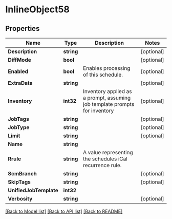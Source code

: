 # InlineObject58

## Properties

Name | Type | Description | Notes
------------ | ------------- | ------------- | -------------
**Description** | **string** |  | [optional] 
**DiffMode** | **bool** |  | [optional] 
**Enabled** | **bool** | Enables processing of this schedule. | [optional] 
**ExtraData** | **string** |  | [optional] 
**Inventory** | **int32** | Inventory applied as a prompt, assuming job template prompts for inventory | [optional] 
**JobTags** | **string** |  | [optional] 
**JobType** | **string** |  | [optional] 
**Limit** | **string** |  | [optional] 
**Name** | **string** |  | 
**Rrule** | **string** | A value representing the schedules iCal recurrence rule. | 
**ScmBranch** | **string** |  | [optional] 
**SkipTags** | **string** |  | [optional] 
**UnifiedJobTemplate** | **int32** |  | 
**Verbosity** | **string** |  | [optional] 

[[Back to Model list]](../README.md#documentation-for-models) [[Back to API list]](../README.md#documentation-for-api-endpoints) [[Back to README]](../README.md)


